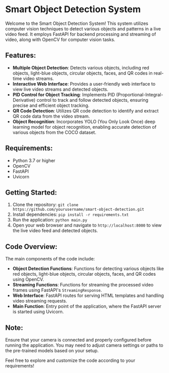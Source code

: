 # Smart Object Detection System

Welcome to the Smart Object Detection System! This system utilizes computer vision techniques to detect various objects and patterns in a live video feed. It employs FastAPI for backend processing and streaming of video, along with OpenCV for computer vision tasks.

## Features:

- **Multiple Object Detection**: Detects various objects, including red objects, light-blue objects, circular objects, faces, and QR codes in real-time video streams.
- **Interactive Web Interface**: Provides a user-friendly web interface to view live video streams and detected objects.
- **PID Control for Object Tracking**: Implements PID (Proportional-Integral-Derivative) control to track and follow detected objects, ensuring precise and efficient object tracking.
- **QR Code Detection**: Utilizes QR code detection to identify and extract QR code data from the video stream.
- **Object Recognition**: Incorporates YOLO (You Only Look Once) deep learning model for object recognition, enabling accurate detection of various objects from the COCO dataset.

## Requirements:

- Python 3.7 or higher
- OpenCV
- FastAPI
- Uvicorn

## Getting Started:

1. Clone the repository: `git clone https://github.com/yourusername/smart-object-detection.git`
2. Install dependencies: `pip install -r requirements.txt`
3. Run the application: `python main.py`
4. Open your web browser and navigate to `http://localhost:8000` to view the live video feed and detected objects.

## Code Overview:

The main components of the code include:

- **Object Detection Functions**: Functions for detecting various objects like red objects, light-blue objects, circular objects, faces, and QR codes using OpenCV.
- **Streaming Functions**: Functions for streaming the processed video frames using FastAPI's `StreamingResponse`.
- **Web Interface**: FastAPI routes for serving HTML templates and handling video streaming requests.
- **Main Function**: Entry point of the application, where the FastAPI server is started using Uvicorn.

## Note:

Ensure that your camera is connected and properly configured before running the application. You may need to adjust camera settings or paths to the pre-trained models based on your setup.

Feel free to explore and customize the code according to your requirements!

